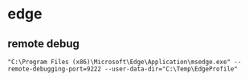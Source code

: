 # edge

## remote debug
```
"C:\Program Files (x86)\Microsoft\Edge\Application\msedge.exe" --remote-debugging-port=9222 --user-data-dir="C:\Temp\EdgeProfile"
```